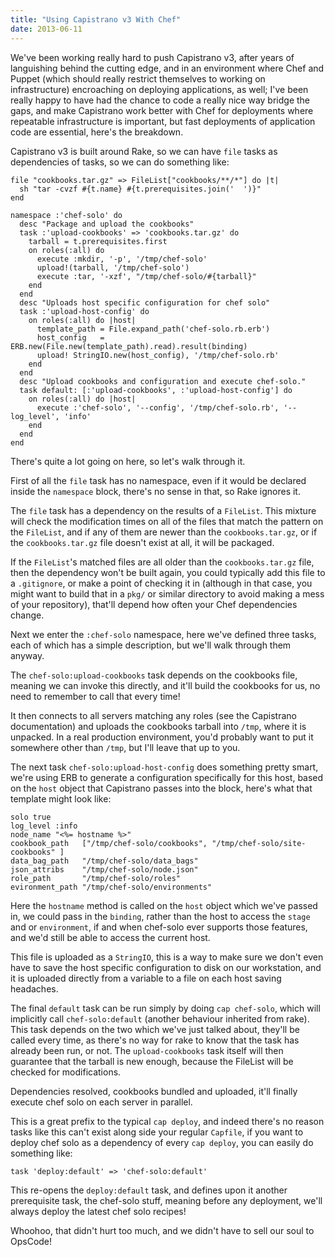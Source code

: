 ```yaml
---
title: "Using Capistrano v3 With Chef"
date: 2013-06-11
---
```


We've been working really hard to push Capistrano v3, after years of
languishing behind the cutting edge, and in an environment where Chef and
Puppet (which should really restrict themselves to working on infrastructure)
encroaching on deploying applications, as well; I've been really happy to have
had the chance to code a really nice way bridge the gaps, and make Capistrano
work better with Chef for deployments where repeatable infrastructure is
important, but fast deployments of application code are essential, here's the
breakdown.

Capistrano v3 is built around Rake, so we can have `file` tasks as
dependencies of tasks, so we can do something like:

    file "cookbooks.tar.gz" => FileList["cookbooks/**/*"] do |t|
      sh "tar -cvzf #{t.name} #{t.prerequisites.join('  ')}"
    end

    namespace :'chef-solo' do
      desc "Package and upload the cookbooks"
      task :'upload-cookbooks' => 'cookbooks.tar.gz' do
        tarball = t.prerequisites.first
        on roles(:all) do
          execute :mkdir, '-p', '/tmp/chef-solo'
          upload!(tarball, '/tmp/chef-solo')
          execute :tar, '-xzf', "/tmp/chef-solo/#{tarball}"
        end
      end
      desc "Uploads host specific configuration for chef solo"
      task :'upload-host-config' do
        on roles(:all) do |host|
          template_path = File.expand_path('chef-solo.rb.erb')
          host_config   = ERB.new(File.new(template_path).read).result(binding)
          upload! StringIO.new(host_config), '/tmp/chef-solo.rb'
        end
      end
      desc "Upload cookbooks and configuration and execute chef-solo."
      task default: [:'upload-cookbooks', :'upload-host-config'] do
        on roles(:all) do |host|
          execute :'chef-solo', '--config', '/tmp/chef-solo.rb', '--log_level', 'info'
        end
      end
    end

There's quite a lot going on here, so let's walk through it.

First of all the `file` task has no namespace, even if it would be declared
inside the `namespace` block, there's no sense in that, so Rake ignores it.

The `file` task has a dependency on the results of a `FileList`. This mixture
will check the modification times on all of the files that match the pattern
on the `FileList`, and if any of them are newer than the `cookbooks.tar.gz`,
or if the `cookbooks.tar.gz` file doesn't exist at all, it will be packaged.

If the `FileList`'s matched files are all older than the `cookbooks.tar.gz`
file, then the dependency won't be built again, you could typically add this
file to a `.gitignore`, or make a point of checking it in (although in that
case, you might want to build that in a `pkg/` or similar directory to avoid
making a mess of your repository), that'll depend how often your Chef
dependencies change.

Next we enter the `:chef-solo` namespace, here we've defined three tasks, each
of which has a simple description, but we'll walk through them anyway.

The `chef-solo:upload-cookbooks` task depends on the cookbooks file, meaning
we can invoke this directly, and it'll build the cookbooks for us, no need to
remember to call that every time!

It then connects to all servers matching any roles (see the Capistrano
documentation) and uploads the cookbooks tarball into `/tmp`, where it is
unpacked. In a real production environment, you'd probably want to put it
somewhere other than `/tmp`, but I'll leave that up to you.

The next task `chef-solo:upload-host-config` does something pretty smart,
we're using ERB to generate a configuration specifically for this host, based
on the `host` object that Capistrano passes into the block, here's what that
template might look like:

    solo true
    log_level :info
    node_name "<%= hostname %>"
    cookbook_path   ["/tmp/chef-solo/cookbooks", "/tmp/chef-solo/site-cookbooks" ]
    data_bag_path   "/tmp/chef-solo/data_bags"
    json_attribs    "/tmp/chef-solo/node.json"
    role_path       "/tmp/chef-solo/roles"
    evironment_path "/tmp/chef-solo/environments"

Here the `hostname` method is called on the `host` object which we've passed
in, we could pass in the `binding`, rather than the host to access the `stage`
and or `environment`, if and when chef-solo ever supports those features, and
we'd still be able to access the current host.

This file is uploaded as a `StringIO`, this is a way to make sure we don't
even have to save the host specific configuration to disk on our workstation,
and it is uploaded directly from a variable to a file on each host saving
headaches.

The final `default` task can be run simply by doing `cap chef-solo`, which
will implicitly call `chef-solo:default` (another behaviour inherited from
rake). This task depends on the two which we've just talked about, they'll be
called every time, as there's no way for rake to know that the task has
already been run, or not. The `upload-cookbooks` task itself will then
guarantee that the tarball is new enough, because the FileList will be checked
for modifications.

Dependencies resolved, cookbooks bundled and uploaded, it'll finally execute
chef solo on each server in parallel.

This is a great prefix to the typical `cap deploy`, and indeed there's no
reason tasks like this can't exist along side your regular `Capfile`, if you
want to deploy chef solo as a dependency of every `cap deploy`, you can easily
do something like:

    task 'deploy:default' => 'chef-solo:default'

This re-opens the `deploy:default` task, and defines upon it another
prerequisite task, the chef-solo stuff, meaning before any deployment, we'll
always deploy the latest chef solo recipes!

Whoohoo, that didn't hurt too much, and we didn't have to sell our soul to
OpsCode!
